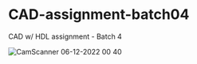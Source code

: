 # CAD-assignment-batch04
 CAD w/ HDL assignment - Batch 4

![CamScanner 06-12-2022 00 40](https://user-images.githubusercontent.com/68864109/173196888-01718469-aa9f-4bbd-a3d3-b4f7a8d9a98c.jpg)
